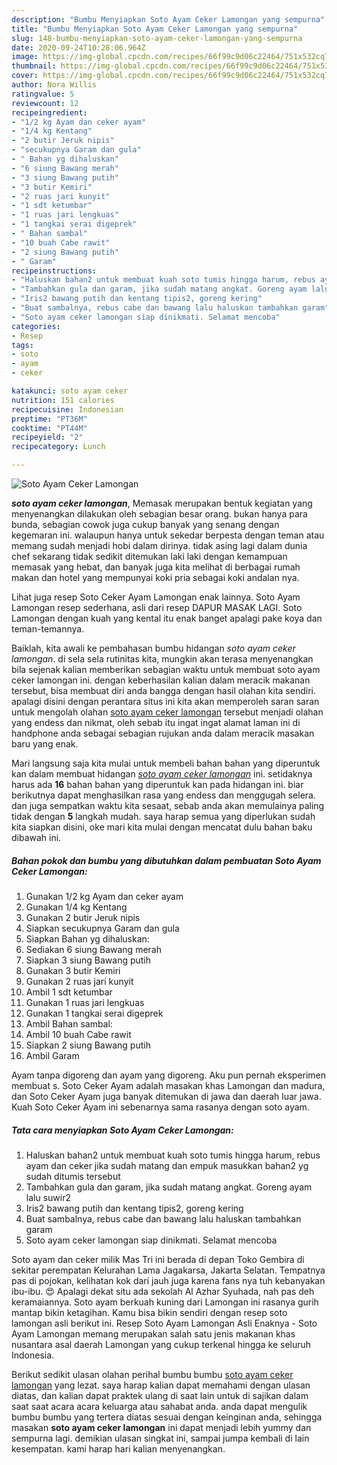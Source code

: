 ```yaml
---
description: "Bumbu Menyiapkan Soto Ayam Ceker Lamongan yang sempurna"
title: "Bumbu Menyiapkan Soto Ayam Ceker Lamongan yang sempurna"
slug: 148-bumbu-menyiapkan-soto-ayam-ceker-lamongan-yang-sempurna
date: 2020-09-24T10:28:06.964Z
image: https://img-global.cpcdn.com/recipes/66f99c9d06c22464/751x532cq70/soto-ayam-ceker-lamongan-foto-resep-utama.jpg
thumbnail: https://img-global.cpcdn.com/recipes/66f99c9d06c22464/751x532cq70/soto-ayam-ceker-lamongan-foto-resep-utama.jpg
cover: https://img-global.cpcdn.com/recipes/66f99c9d06c22464/751x532cq70/soto-ayam-ceker-lamongan-foto-resep-utama.jpg
author: Nora Willis
ratingvalue: 5
reviewcount: 12
recipeingredient:
- "1/2 kg Ayam dan ceker ayam"
- "1/4 kg Kentang"
- "2 butir Jeruk nipis"
- "secukupnya Garam dan gula"
- " Bahan yg dihaluskan"
- "6 siung Bawang merah"
- "3 siung Bawang putih"
- "3 butir Kemiri"
- "2 ruas jari kunyit"
- "1 sdt ketumbar"
- "1 ruas jari lengkuas"
- "1 tangkai serai digeprek"
- " Bahan sambal"
- "10 buah Cabe rawit"
- "2 siung Bawang putih"
- " Garam"
recipeinstructions:
- "Haluskan bahan2 untuk membuat kuah soto tumis hingga harum, rebus ayam dan ceker jika sudah matang dan empuk masukkan bahan2 yg sudah ditumis tersebut"
- "Tambahkan gula dan garam, jika sudah matang angkat. Goreng ayam lalu suwir2"
- "Iris2 bawang putih dan kentang tipis2, goreng kering"
- "Buat sambalnya, rebus cabe dan bawang lalu haluskan tambahkan garam"
- "Soto ayam ceker lamongan siap dinikmati. Selamat mencoba"
categories:
- Resep
tags:
- soto
- ayam
- ceker

katakunci: soto ayam ceker 
nutrition: 151 calories
recipecuisine: Indonesian
preptime: "PT36M"
cooktime: "PT44M"
recipeyield: "2"
recipecategory: Lunch

---
```



![Soto Ayam Ceker Lamongan](https://img-global.cpcdn.com/recipes/66f99c9d06c22464/751x532cq70/soto-ayam-ceker-lamongan-foto-resep-utama.jpg)

<b><i>soto ayam ceker lamongan</i></b>, Memasak merupakan bentuk kegiatan yang menyenangkan dilakukan oleh sebagian besar orang. bukan hanya para bunda, sebagian cowok juga cukup banyak yang senang dengan kegemaran ini. walaupun hanya untuk sekedar berpesta dengan teman atau memang sudah menjadi hobi dalam dirinya. tidak asing lagi dalam dunia chef sekarang tidak sedikit ditemukan laki laki dengan kemampuan memasak yang hebat, dan banyak juga kita melihat di berbagai rumah makan dan hotel yang mempunyai koki pria sebagai koki andalan nya.

Lihat juga resep Soto Ceker Ayam Lamongan enak lainnya. Soto Ayam Lamongan resep sederhana, asli dari resep DAPUR MASAK LAGI. Soto Lamongan dengan kuah yang kental itu enak banget apalagi pake koya dan teman-temannya.

Baiklah, kita awali ke pembahasan bumbu hidangan <i>soto ayam ceker lamongan</i>. di sela sela rutinitas kita, mungkin akan terasa menyenangkan bila sejenak kalian memberikan sebagian waktu untuk membuat soto ayam ceker lamongan ini. dengan keberhasilan kalian dalam meracik makanan tersebut, bisa membuat diri anda bangga dengan hasil olahan kita sendiri. apalagi disini dengan perantara situs ini kita akan memperoleh saran saran untuk mengolah olahan <u>soto ayam ceker lamongan</u> tersebut menjadi olahan yang endess dan nikmat, oleh sebab itu ingat ingat alamat laman ini di handphone anda sebagai sebagian rujukan anda dalam meracik masakan baru yang enak.


Mari langsung saja kita mulai untuk membeli bahan bahan yang diperuntuk kan dalam membuat hidangan <u><i>soto ayam ceker lamongan</i></u> ini. setidaknya harus ada <b>16</b> bahan bahan yang diperuntuk kan pada hidangan ini. biar berikutnya dapat menghasilkan rasa yang endess dan menggugah selera. dan juga sempatkan waktu kita sesaat, sebab anda akan memulainya paling tidak dengan <b>5</b> langkah mudah. saya harap semua yang diperlukan sudah kita siapkan disini, oke mari kita mulai dengan mencatat dulu bahan baku dibawah ini.

<!--inarticleads1-->

##### Bahan pokok dan bumbu yang dibutuhkan dalam pembuatan Soto Ayam Ceker Lamongan:

1. Gunakan 1/2 kg Ayam dan ceker ayam
1. Gunakan 1/4 kg Kentang
1. Gunakan 2 butir Jeruk nipis
1. Siapkan secukupnya Garam dan gula
1. Siapkan  Bahan yg dihaluskan:
1. Sediakan 6 siung Bawang merah
1. Siapkan 3 siung Bawang putih
1. Gunakan 3 butir Kemiri
1. Gunakan 2 ruas jari kunyit
1. Ambil 1 sdt ketumbar
1. Gunakan 1 ruas jari lengkuas
1. Gunakan 1 tangkai serai digeprek
1. Ambil  Bahan sambal:
1. Ambil 10 buah Cabe rawit
1. Siapkan 2 siung Bawang putih
1. Ambil  Garam


Ayam tanpa digoreng dan ayam yang digoreng. Aku pun pernah eksperimen membuat s. Soto Ceker Ayam adalah masakan khas Lamongan dan madura, dan Soto Ceker Ayam juga banyak ditemukan di jawa dan daerah luar jawa. Kuah Soto Ceker Ayam ini sebenarnya sama rasanya dengan soto ayam. 

<!--inarticleads2-->

##### Tata cara menyiapkan Soto Ayam Ceker Lamongan:

1. Haluskan bahan2 untuk membuat kuah soto tumis hingga harum, rebus ayam dan ceker jika sudah matang dan empuk masukkan bahan2 yg sudah ditumis tersebut
1. Tambahkan gula dan garam, jika sudah matang angkat. Goreng ayam lalu suwir2
1. Iris2 bawang putih dan kentang tipis2, goreng kering
1. Buat sambalnya, rebus cabe dan bawang lalu haluskan tambahkan garam
1. Soto ayam ceker lamongan siap dinikmati. Selamat mencoba


Soto ayam dan ceker milik Mas Tri ini berada di depan Toko Gembira di sekitar perempatan Kelurahan Lama Jagakarsa, Jakarta Selatan. Tempatnya pas di pojokan, kelihatan kok dari jauh juga karena fans nya tuh kebanyakan ibu-ibu. 😍 Apalagi dekat situ ada sekolah Al Azhar Syuhada, nah pas deh keramaiannya. Soto ayam berkuah kuning dari Lamongan ini rasanya gurih mantap bikin ketagihan. Kamu bisa bikin sendiri dengan resep soto lamongan asli berikut ini. Resep Soto Ayam Lamongan Asli Enaknya - Soto Ayam Lamongan memang merupakan salah satu jenis makanan khas nusantara asal daerah Lamongan yang cukup terkenal hingga ke seluruh Indonesia. 

Berikut sedikit ulasan olahan perihal bumbu bumbu <u>soto ayam ceker lamongan</u> yang lezat. saya harap kalian dapat memahami dengan ulasan diatas, dan kalian dapat praktek ulang di saat lain untuk di sajikan dalam saat saat acara acara keluarga atau sahabat anda. anda dapat mengulik bumbu bumbu yang tertera diatas sesuai dengan keinginan anda, sehingga masakan <b>soto ayam ceker lamongan</b> ini dapat menjadi lebih yummy dan sempurna lagi. demikian ulasan singkat ini, sampai jumpa kembali di lain kesempatan. kami harap hari kalian menyenangkan.
